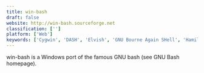 ```yaml
---
title: win-bash
draft: false 
website: http://win-bash.sourceforge.net
classification: ['']
platform: ['Web']
keywords: ['Cygwin', 'DASH', 'Elvish', 'GNU Bourne Again SHell', 'Hamilton C shell', 'Ion', 'KornShell', 'MSYS2', 'Nu Shell', 'PowerCmd', 'PowerShell Plus', 'PyCmd', 'Windows Command Prompt', 'Xiki', 'clink', 'fish', 'fshell', 'rc - a shell', 'sash', 'zsh']
---
```

win-bash is a Windows port of the famous GNU bash (see GNU Bash homepage).